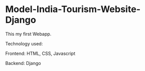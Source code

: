 # Model-India-Tourism-Website-Django

This my first Webapp.

Technology used: 

  Frontend: HTML, CSS, Javascript
  
  Backend: Django
  
